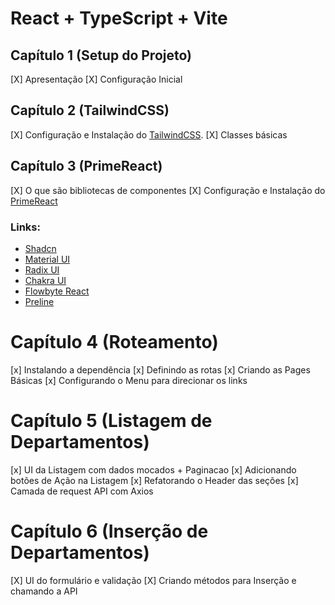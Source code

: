 # React + TypeScript + Vite

## Capítulo 1 (Setup do Projeto)

[X] Apresentação
[X] Configuração Inicial

## Capítulo 2 (TailwindCSS)

[X] Configuração e Instalação do [TailwindCSS](https://tailwindcss.com/).
[X] Classes básicas

## Capítulo 3 (PrimeReact)

[X] O que são bibliotecas de componentes
[X] Configuração e Instalação do [PrimeReact](https://primereact.org)

### Links:

- [Shadcn](https://ui.shadcn.com/)
- [Material UI](https://mui.com/material-ui)
- [Radix UI](https://www.radix-ui.com/)
- [Chakra UI](https://chakra-ui.com/)
- [Flowbyte React](https://flowbite-react.com/)
- [Preline](https://preline.co/)

# Capítulo 4 (Roteamento)

[x] Instalando a dependência
[x] Definindo as rotas
[x] Criando as Pages Básicas
[x] Configurando o Menu para direcionar os links

# Capítulo 5 (Listagem de Departamentos)

[x] UI da Listagem com dados mocados + Paginacao
[x] Adicionando botões de Ação na Listagem
[x] Refatorando o Header das seções
[x] Camada de request API com Axios

# Capítulo 6 (Inserção de Departamentos)

[X] UI do formulário e validação
[X] Criando métodos para Inserção e chamando a API